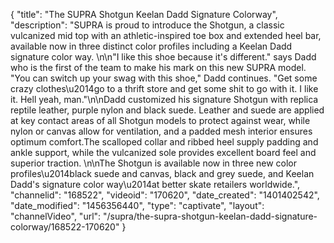 {
    "title": "The SUPRA Shotgun Keelan Dadd Signature Colorway",
    "description": "SUPRA is proud to introduce the Shotgun, a classic vulcanized mid top with an athletic-inspired toe box and extended heel bar, available now in three distinct color profiles including a Keelan Dadd signature color way. \n\n\"I like this shoe because it's different.\" says Dadd who is the first of the team to make his mark on this new SUPRA model. \"You can switch up your swag with this shoe,\" Dadd continues. \"Get some crazy clothes\u2014go to a thrift store and get some shit to go with it. I like it. Hell yeah, man.\"\n\nDadd customized his signature Shotgun with replica reptile leather, purple nylon and black suede. Leather and suede are applied at key contact areas of all Shotgun models to protect against wear, while nylon or canvas allow for ventilation, and a padded mesh interior ensures optimum comfort.The scalloped collar and ribbed heel supply padding and ankle support, while the vulcanized sole provides excellent board feel and superior traction. \n\nThe Shotgun is available now in three new color profiles\u2014black suede and canvas, black and grey suede, and Keelan Dadd's signature color way\u2014at better skate retailers worldwide.",
    "channelid": "168522",
    "videoid": "170620",
    "date_created": "1401402542",
    "date_modified": "1456356440",
    "type": "captivate",
    "layout": "channelVideo",
    "url": "\/supra\/the-supra-shotgun-keelan-dadd-signature-colorway\/168522-170620"
}
